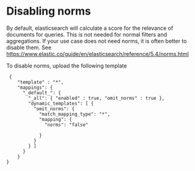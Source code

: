 # Disabling norms

By default, elasticsearch will calculate a score for the relevance of documents for queries. This is not needed for normal filters and aggregations. If your use case does not need norms, it is often better to disable them. See <https://www.elastic.co/guide/en/elasticsearch/reference/5.4/norms.html>

To disable norms, upload the following template

```
 {
    "template" : "*",
    "mappings": {
      "_default_": {
        "_all": { "enabled" : true, "omit_norms" : true },
        "dynamic_templates": [ {
          "omit_norms": {
            "match_mapping_type": "*",
            "mapping": {
              "norms": "false"

            }
          }
        } ]
      }
    }
}

```

